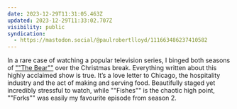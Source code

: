 ```yaml
---
date: 2023-12-29T11:31:05.463Z
updated: 2023-12-29T11:33:02.707Z
visibility: public
syndication:
  - https://mastodon.social/@paulrobertlloyd/111663486237410582
---
```


In a rare case of watching a popular television series, I binged both seasons of [""The Bear""](https://www.imdb.com/title/tt14452776/) over the Christmas break. Everything written about this highly acclaimed show is true. It’s a love letter to Chicago, the hospitality industry and the act of making and serving food. Beautifully staged yet incredibly stressful to watch, while ""Fishes"" is the chaotic high point, ""Forks"" was easily my favourite episode from season 2.
